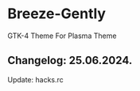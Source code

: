 # Breeze-Gently
GTK-4 Theme For Plasma Theme

Changelog: 25.06.2024.
----------------------

Update: hacks.rc
